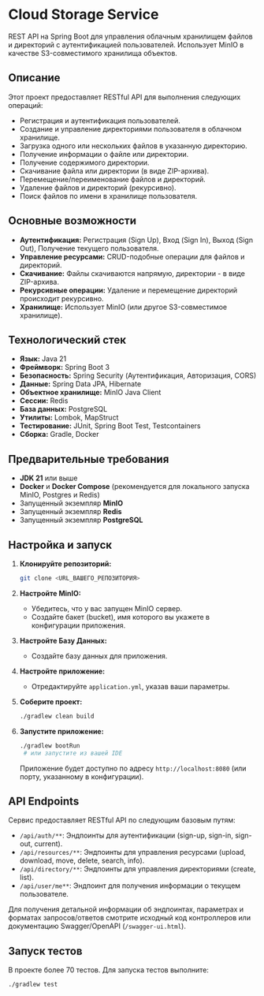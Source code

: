 # Cloud Storage Service

REST API на Spring Boot для управления облачным хранилищем файлов и директорий с аутентификацией пользователей. Использует MinIO в качестве S3-совместимого хранилища объектов.

## Описание

Этот проект предоставляет RESTful API для выполнения следующих операций:
* Регистрация и аутентификация пользователей.
* Создание и управление директориями пользователя в облачном хранилище.
* Загрузка одного или нескольких файлов в указанную директорию.
* Получение информации о файле или директории.
* Получение содержимого директории.
* Скачивание файла или директории (в виде ZIP-архива).
* Перемещение/переименование файлов и директорий.
* Удаление файлов и директорий (рекурсивно).
* Поиск файлов по имени в хранилище пользователя.

## Основные возможности

* **Аутентификация:** Регистрация (Sign Up), Вход (Sign In), Выход (Sign Out), Получение текущего пользователя.
* **Управление ресурсами:** CRUD-подобные операции для файлов и директорий.
* **Скачивание:** Файлы скачиваются напрямую, директории - в виде ZIP-архива.
* **Рекурсивные операции:** Удаление и перемещение директорий происходит рекурсивно.
* **Хранилище:** Использует MinIO (или другое S3-совместимое хранилище).

## Технологический стек

* **Язык:** Java 21
* **Фреймворк:** Spring Boot 3
* **Безопасность:** Spring Security (Аутентификация, Авторизация, CORS)
* **Данные:** Spring Data JPA, Hibernate
* **Объектное хранилище:** MinIO Java Client
* **Сессии:** Redis
* **База данных:** PostgreSQL
* **Утилиты:** Lombok, MapStruct
* **Тестирование:** JUnit, Spring Boot Test, Testcontainers
* **Сборка:** Gradle, Docker

## Предварительные требования

* **JDK 21** или выше
* **Docker** и **Docker Compose** (рекомендуется для локального запуска MinIO, Postgres и Redis)
* Запущенный экземпляр **MinIO**
* Запущенный экземпляр **Redis**
* Запущенный экземпляр **PostgreSQL**

## Настройка и запуск

1.  **Клонируйте репозиторий:**
    ```bash
    git clone <URL_ВАШЕГО_РЕПОЗИТОРИЯ>
    ```

2.  **Настройте MinIO:**
    * Убедитесь, что у вас запущен MinIO сервер.
    * Создайте бакет (bucket), имя которого вы укажете в конфигурации приложения.

3.  **Настройте Базу Данных:**
    * Создайте базу данных для приложения.

4.  **Настройте приложение:**
    * Отредактируйте `application.yml`, указав ваши параметры.

5.  **Соберите проект:**
    ```bash
    ./gradlew clean build
    ```

6.  **Запустите приложение:**
    ```bash
    ./gradlew bootRun
     # или запустите из вашей IDE
    ```
    Приложение будет доступно по адресу `http://localhost:8080` (или порту, указанному в конфигурации).

## API Endpoints

Сервис предоставляет RESTful API по следующим базовым путям:

* `/api/auth/**`: Эндпоинты для аутентификации (sign-up, sign-in, sign-out, current).
* `/api/resources/**`: Эндпоинты для управления ресурсами (upload, download, move, delete, search, info).
* `/api/directory/**`: Эндпоинты для управления директориями (create, list).
* `/api/user/me**`: Эндпоинт для получения информации о текущем пользователе.

Для получения детальной информации об эндпоинтах, параметрах и форматах запросов/ответов смотрите исходный код контроллеров или документацию Swagger/OpenAPI (`/swagger-ui.html`).

## Запуск тестов

В проекте более 70 тестов.
Для запуска тестов выполните:

```bash
./gradlew test
```
